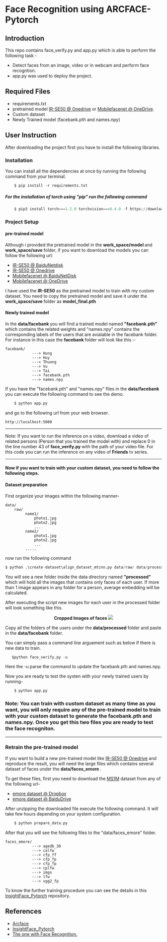 # Face Recognition using ARCFACE-Pytorch

## Introduction
 This repo contains face_verify.py and app.py which is able to perform the following task -
 - Detect faces from an image, video or in webcam and perform face recogntion.
 - app.py was used to deploy the project.
 
## Required Files
- requirements.txt
- pretrained model [IR-SE50 @ Onedrive](https://onedrive.live.com/?authkey=%21AOw5TZL8cWlj10I&cid=CEC0E1F8F0542A13&id=CEC0E1F8F0542A13%21835&parId=root&action=locate) or [Mobilefacenet @ OneDrive](https://onedrive.live.com/?authkey=%21AIweh1IfiuF9vm4&cid=CEC0E1F8F0542A13&id=CEC0E1F8F0542A13%21836&parId=root&o=OneUp).
- Custom dataset
- Newly Trained model (facebank.pth and names.npy)


## User Instruction
After downloading the project first you have to install the following libraries.
### Installation
You can install all the dependencies at once by running the following command from your terminal.
``` python
    $ pip install -r requirements.txt
```
##### For the installation of torch using "pip" run the following command

``` python
    $ pip3 install torch===1.2.0 torchvision===0.4.0 -f https://download.pytorch.org/whl/torch_stable.html
```
### Project Setup

#### pre-trained model
Although i provided the pretrained model in the <b> work_space/model </b> and <b> work_space/save </b> folder, if you want to download the models you can follow the following url:

- [IR-SE50 @ BaiduNetdisk](https://pan.baidu.com/s/12BUjjwy1uUTEF9HCx5qvoQ)
- [IR-SE50 @ Onedrive](https://onedrive.live.com/?authkey=%21AOw5TZL8cWlj10I&cid=CEC0E1F8F0542A13&id=CEC0E1F8F0542A13%21835&parId=root&action=locate)
- [Mobilefacenet @ BaiduNetDisk](https://pan.baidu.com/s/1hqNNkcAjQOSxUjofboN6qg)
- [Mobilefacenet @ OneDrive](https://onedrive.live.com/?authkey=%21AIweh1IfiuF9vm4&cid=CEC0E1F8F0542A13&id=CEC0E1F8F0542A13%21836&parId=root&o=OneUp)

I have used the <b>IR-SE50</b> as the pretrained model to train with my custom dataset. You need to copy the pretrained model and save it under the <b> work_space/save </b> folder as <b> model_final.pth</b>

#### Newly trained model
In the <b> data/facebank </b> you will find a trained model named <b> "facebank.pth" </b> which contains the related weights and "names.npy" contains the corresponding labels of the users that are avialable in the facebank folder. For instance in this case
the <b> facebank </b> folder will look like this :-

    facebank/
                ---> Hung
                ---> Huy
                ---> Thuong
                ---> Vu
                ---> Tai
                ---> facebank.pth
                ---> names.npy

If you have the "facebank.pth" and "names.npy" files in the <b>data/facebank</b> you can execute the following command to see the demo.

```python
    $ python app.py
 ```
 and go to the following url from your web browser.
 ```url
http://localhost:5000
```


<hr>
Note: If you want to run the inference on a video, download a video of related persons (Person that you trained the model with) and replace 0 in the line number 43 of <b> face_verify.py </b> with the path of your video file. For this code you can run the inference on any video of <b> Friends</b> tv series.
<hr>

#### Now if you want to train with your custom dataset, you need to follow the following steps.

#### Dataset preparation 

First organize your images within the following manner- 

    data/
        raw/
             name1/
                 photo1.jpg
                 photo2.jpg
                 ...
             name2/
                 photo1.jpg
                 photo2.jpg
                 ...
             .....
now run the following command
```python
$ python .\create-dataset\align_dataset_mtcnn.py data/raw/ data/processed --image_size 112
```

You will see a new folder inside the data directory named <b> "processed" </b> which will hold all the images that contains only faces of each user. If more than 1 image appears in any folder for a person, average embedding will be calculated. 

After executing the script new images for each user in the processed folder will look something like this.
<p align="center"> 
<b> Cropped Images of faces </b>
    <img src ="http://muizzer07.pythonanywhere.com/media/files/Picture1.png">
</p> 

Copy all the folders of the users under the <b>data/processed</b> folder and paste in the <b>data/facebank</b> folder.

You can simply pass a command line arguement such as below if there is new data to train.
```python
   $python face_verify.py -u
```
Here the -u parse the command to update the facebank.pth and names.npy.

Now you are ready to test the systen with your newly trained users by running-

```python
    $ python app.py
```

### Note: You can train with custom dataset as many time as you want, you will only require any of the pre-trained model to train with your custom dataset to generate the <b>facebank.pth</b> and <b>names.npy</b>. Once you get this two files you are ready to test the face recogniton.


<hr>

### Retrain the pre-trained model

 If you want to build a new pre-trained model like [IR-SE50 @ Onedrive](https://onedrive.live.com/?authkey=%21AOw5TZL8cWlj10I&cid=CEC0E1F8F0542A13&id=CEC0E1F8F0542A13%21835&parId=root&action=locate) and reproduce the result, you will need the large files which contains several dataset of faces under the <b> data/faces_emore </b>.
 
 To get these files, first you need to download the [MS1M](https://arxiv.org/abs/1607.08221) dataset from any of the following url-
- [emore dataset @ Dropbox](https://www.dropbox.com/s/wpx6tqjf0y5mf6r/faces_ms1m-refine-v2_112x112.zip?dl=0)
- [emore dataset @ BaiduDrive](https://pan.baidu.com/s/1eXohwNBHbbKXh5KHyItVhQ)

After unzipping the downloaded file execute the following command. It will take few hours depending on your system configuration.

```python
    $ python prepare_data.py
```
After that you will see the following files to the "data/faces_emore" folder. 

    faces_emore/
                ---> agedb_30
                ---> calfw
                ---> cfp_ff
                ---> cfp_fp
                ---> cfp_fp
                ---> cplfw
                ---> imgs
                ---> lfw
                ---> vgg2_fp

To know the further training procedure you can see the details in this [InsightFace_Pytorch](https://github.com/TreB1eN/InsightFace_Pytorch) repository.

## References
- [Arcface](https://arxiv.org/pdf/1801.07698.pdf)
- [InsightFace_Pytorch](https://github.com/TreB1eN/InsightFace_Pytorch)
- [The one with Face Recognition.](https://towardsdatascience.com/s01e01-3eb397d458d)
